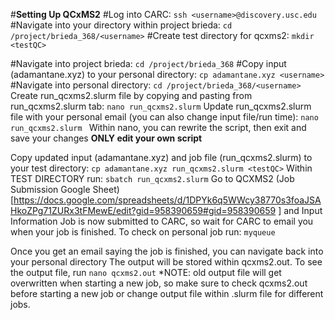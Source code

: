 #**Setting Up QCxMS2**
#Log into CARC: 
`ssh <username>@discovery.usc.edu`
#Navigate into your directory within project brieda: 
`cd /project/brieda_368/<username>`
#Create test directory for qcxms2:
`mkdir <testQC>`

#Navigate into project brieda: 
`cd /project/brieda_368`
#Copy input (adamantane.xyz) to your personal directory: 
`cp adamantane.xyz <username>`
#Navigate into personal directory:
`cd /project/brieda_368/<username>`
Create run_qcxms2.slurm file by copying and pasting from run_qcxms2.slurm tab:
`nano run_qcxms2.slurm` 
Update run_qcxms2.slurm file with your personal email (you can also change input file/run time): 
`nano run_qcxms2.slurm `
Within nano, you can rewrite the script, then exit and save your changes 
**ONLY edit your own script**

Copy updated input (adamantane.xyz) and job file (run_qcxms2.slurm) to your test directory: 
`cp adamantane.xyz run_qcxms2.slurm <testQC>`
Within TEST DIRECTORY run: 
`sbatch run_qcxms2.slurm`
Go to QCXMS2 (Job Submission Google Sheet)[https://docs.google.com/spreadsheets/d/1DPYk6q5WWcy38770s3foaJSAHkoZPg71ZURx3tFMewE/edit?gid=958390659#gid=958390659 
] and Input Information
Job is now submitted to CARC, so wait for CARC to email you when your job is finished. 
To check on personal job run: `myqueue`

Once you get an email saying the job is finished, you can navigate back into your personal directory 
The output will be stored within qcxms2.out.
To see the output file, run `nano qcxms2.out`
*NOTE: old output file will get overwritten when starting a new job, so make sure to check qcxms2.out before starting a new job or change output file within .slurm file for different jobs.
